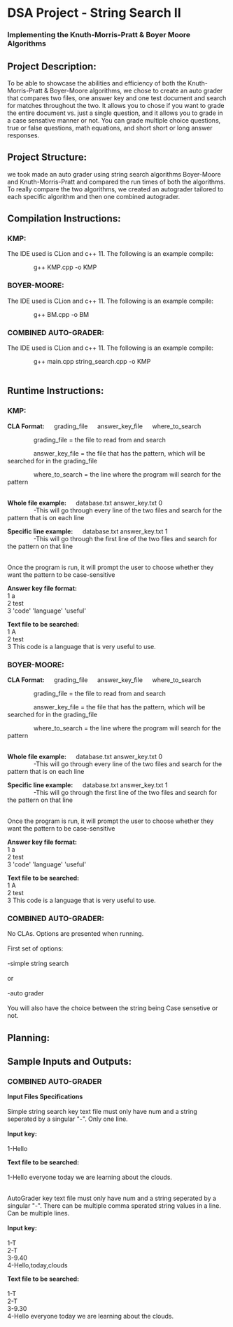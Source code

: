 # DSA Project - String Search II
### Implementing the Knuth-Morris-Pratt & Boyer Moore Algorithms
## Project Description:
To be able to showcase the abilities and efficiency of both the Knuth-Morris-Pratt & Boyer-Moore algorithms, we chose to create an auto grader that compares two files, one answer key and one test document and search for matches throughout the two. It allows you to chose if you want to grade the entire document vs. just a single question, and it allows you to grade in a case sensative manner or not. You can grade multiple choice questions, true or false questions, math equations, and short short or long answer responses.
## Project Structure:
  we took made an auto grader using string search algorithms Boyer-Moore and Knuth-Morris-Pratt and compared the run times of both the algorithms. To really compare the two algorithms, we created an autograder tailored to each specific algorithm and then one combined autograder.
## Compilation Instructions: 
### KMP: 
The IDE used is CLion and c++ 11. The following is an example compile:

&emsp;&emsp;&emsp;&emsp; g++ KMP.cpp -o KMP

### BOYER-MOORE:
The IDE used is CLion and c++ 11. The following is an example compile:

&emsp;&emsp;&emsp;&emsp; g++ BM.cpp -o BM

### COMBINED AUTO-GRADER:
The IDE used is CLion and c++ 11. The following is an example compile:

&emsp;&emsp;&emsp;&emsp; g++ main.cpp string_search.cpp -o KMP
<br></br>


## Runtime Instructions:
### KMP:
**CLA Format:** &emsp; grading_file &emsp; answer_key_file &emsp; where_to_search

&emsp;&emsp;&emsp;&emsp; grading_file = the file to read from and search

&emsp;&emsp;&emsp;&emsp; answer_key_file = the file that has the pattern, which will be searched for in the grading_file

&emsp;&emsp;&emsp;&emsp; where_to_search = the line where the program will search for the pattern
</br></br>

**Whole file example:** &emsp; database.txt answer_key.txt 0
</br>
&emsp;&emsp;&emsp;&emsp; -This will go through every line of the two files and search for the pattern that is on each line

**Specific line example:** &emsp; database.txt answer_key.txt 1
</br>
&emsp;&emsp;&emsp;&emsp; -This will go through the first line of the two files and search for the pattern on that line
</br></br>

Once the program is run, it will prompt the user to choose whether they want the pattern to be case-sensitive
</br>

**Answer key file format:**
</br>
1 a
</br>
2 test
</br>
3 'code' 'language' 'useful'
</br>

**Text file to be searched:**
</br>
1 A
</br>
2 test
</br>
3 This code is a language that is very useful to use.
</br>

### BOYER-MOORE:
**CLA Format:** &emsp; grading_file &emsp; answer_key_file &emsp; where_to_search

&emsp;&emsp;&emsp;&emsp; grading_file = the file to read from and search

&emsp;&emsp;&emsp;&emsp; answer_key_file = the file that has the pattern, which will be searched for in the grading_file

&emsp;&emsp;&emsp;&emsp; where_to_search = the line where the program will search for the pattern
</br></br>

**Whole file example:** &emsp; database.txt answer_key.txt 0
</br>
&emsp;&emsp;&emsp;&emsp; -This will go through every line of the two files and search for the pattern that is on each line

**Specific line example:** &emsp; database.txt answer_key.txt 1
</br>
&emsp;&emsp;&emsp;&emsp; -This will go through the first line of the two files and search for the pattern on that line
</br></br>

Once the program is run, it will prompt the user to choose whether they want the pattern to be case-sensitive
</br>

**Answer key file format:**
</br>
1 a
</br>
2 test
</br>
3 'code' 'language' 'useful'
</br>

**Text file to be searched:**
</br>
1 A
</br>
2 test
</br>
3 This code is a language that is very useful to use.
</br>

### COMBINED AUTO-GRADER:
No CLAs.
Options are presented when running. 
<br></br>
First set of options:
<br></br>
-simple string search 
<br></br>
or 
<br></br>
-auto grader
<br></br>
You will also have the choice between the string being Case sensetive or not.
 

## Planning: 
## Sample Inputs and Outputs:

### COMBINED AUTO-GRADER
**Input Files Specifications**
<br></br>
Simple string search key text file must only have num and a string seperated by a singular "-". Only one line.
<br></br>
**Input key:** 
<br></br>
1-Hello
  
**Text file to be searched:**
<br></br>
1-Hello everyone today we are learning about the clouds.
<br></br>

AutoGrader key text file must only have num and a string seperated by a singular "-". There can be multiple comma sperated string values in a line. Can be multiple lines.
<br></br>
**Input key:** 
<br></br>
1-T
<br>
2-T
<br>
3-9.40
<br>
4-Hello,today,clouds
<br>
  
**Text file to be searched:**
<br></br>
1-T
<br>
2-T
<br>
3-9.30
<br>
4-Hello everyone today we are learning about the clouds.
<br>  
